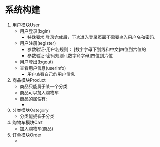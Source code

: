 # 系统构建

1. 用户模块User
   - 用户登录(login)
     - 特殊要求:登录完成后，下次进入登录页面不需要输入用户名和密码.
   - 用户注册(register)
     - 参数验证-用户名规则： [数字字母下划线和中文]四位到六位的
     - 参数验证-密码规则:       [数字和字母]四位到六位
   - 用户登出(logout)
   - 查看用户信息(userInfo)
     - 用户查看自己的用户信息
2. 商品模块Product
   - 商品只能属于某一个分类
   - 商品可以加入购物车
   - 商品的属性有:
     - ​
3. 分类模块Category
   - 分类能拥有子分类
4. 购物车模块Cart
   - 加入购物车(商品)
5. 订单模块Order
   - ​